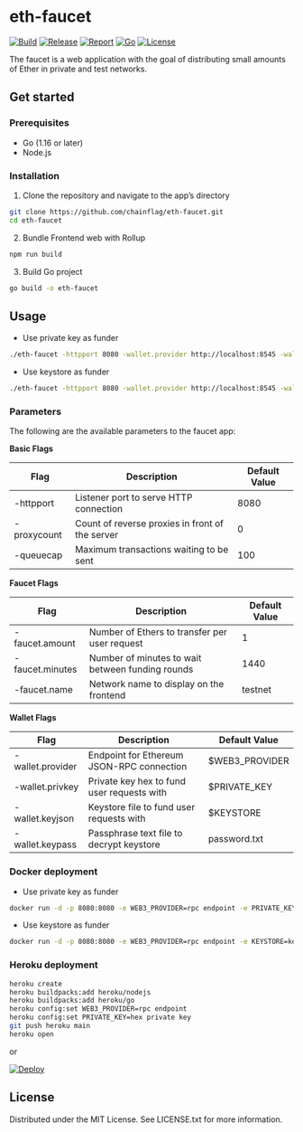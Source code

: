 # eth-faucet

[![Build](https://github.com/chainflag/eth-faucet/workflows/Go/badge.svg)](https://github.com/chainflag/eth-faucet/actions?query=workflow%3AGo)
[![Release](https://img.shields.io/github/v/release/chainflag/eth-faucet)](https://github.com/chainflag/eth-faucet/releases)
[![Report](https://goreportcard.com/badge/github.com/chainflag/eth-faucet)](https://goreportcard.com/report/github.com/chainflag/eth-faucet)
[![Go](https://img.shields.io/github/go-mod/go-version/chainflag/eth-faucet)](https://go.dev/)
[![License](https://img.shields.io/github/license/chainflag/eth-faucet)](https://github.com/chainflag/eth-faucet/blob/main/LICENSE)

The faucet is a web application with the goal of distributing small amounts of Ether in private and test networks.

## Get started

### Prerequisites

* Go (1.16 or later)
* Node.js

### Installation

1. Clone the repository and navigate to the app’s directory
```bash
git clone https://github.com/chainflag/eth-faucet.git
cd eth-faucet
```

2. Bundle Frontend web with Rollup
```bash
npm run build
```

3. Build Go project 
```bash
go build -o eth-faucet
```

## Usage

* Use private key as funder
```bash
./eth-faucet -httpport 8080 -wallet.provider http://localhost:8545 -wallet.privkey privkey
```

* Use keystore as funder
```bash
./eth-faucet -httpport 8080 -wallet.provider http://localhost:8545 -wallet.keyjson `pwd`/keystore -wallet.keypass password.txt
```

### Parameters

The following are the available parameters to the faucet app:

**Basic Flags**

| Flag             | Description                                      | Default Value
| ---------------- | ------------------------------------------------ | -------------
| -httpport        | Listener port to serve HTTP connection           | 8080
| -proxycount      | Count of reverse proxies in front of the server  | 0
| -queuecap        | Maximum transactions waiting to be sent          | 100

**Faucet Flags**

| Flag             | Description                                      | Default Value
| ---------------- | ------------------------------------------------ | -------------
| -faucet.amount   | Number of Ethers to transfer per user request    | 1
| -faucet.minutes  | Number of minutes to wait between funding rounds | 1440
| -faucet.name     | Network name to display on the frontend          | testnet

**Wallet Flags**

| Flag             | Description                                      | Default Value
| ---------------- | ------------------------------------------------ | -------------
| -wallet.provider | Endpoint for Ethereum JSON-RPC connection        | $WEB3_PROVIDER
| -wallet.privkey  | Private key hex to fund user requests with       | $PRIVATE_KEY
| -wallet.keyjson  | Keystore file to fund user requests with         | $KEYSTORE
| -wallet.keypass  | Passphrase text file to decrypt keystore         | password.txt

### Docker deployment

* Use private key as funder
```bash
docker run -d -p 8080:8080 -e WEB3_PROVIDER=rpc endpoint -e PRIVATE_KEY=hex private key chainflag/eth-faucet:1.0.0
```

* Use keystore as funder
```bash
docker run -d -p 8080:8080 -e WEB3_PROVIDER=rpc endpoint -e KEYSTORE=keystore path -v `pwd`/keystore:/app/keystore -v `pwd`/password.txt:/app/password.txt chainflag/eth-faucet:1.0.0
```

### Heroku deployment

```bash
heroku create
heroku buildpacks:add heroku/nodejs
heroku buildpacks:add heroku/go
heroku config:set WEB3_PROVIDER=rpc endpoint
heroku config:set PRIVATE_KEY=hex private key
git push heroku main
heroku open
```

or

[![Deploy](https://www.herokucdn.com/deploy/button.png)](https://heroku.com/deploy)

## License

Distributed under the MIT License. See LICENSE.txt for more information.
